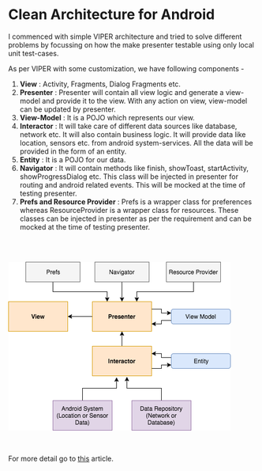 # Clean Architecture for Android

I commenced with simple VIPER architecture and tried to solve different problems by focussing on how the make presenter testable using only local unit test-cases.

As per VIPER with some customization, we have following components -
1. **View** : Activity, Fragments, Dialog Fragments etc.
2. **Presenter** : Presenter will contain all view logic and generate a view-model and provide it to the view. With any action on view, view-model can be updated by presenter.
3. **View-Model** : It is a POJO which represents our view.
4. **Interactor** : It will take care of different data sources like database, network etc. It will also contain business logic. It will provide data like location, sensors etc. from android system-services. All the data will be provided in the form of an entity.
5. **Entity** : It is a POJO for our data.
6. **Navigator** : It will contain methods like finish, showToast, startActivity, showProgressDialog etc. This class will be injected in presenter for routing and android related events. This will be mocked at the time of testing presenter.
7. **Prefs and Resource Provider** : Prefs is a wrapper class for preferences whereas ResourceProvider is a wrapper class for resources. These classes can be injected in presenter as per the requirement and can be mocked at the time of testing presenter.
<br />
<br />

![picture alt](images/Flow%20Diagram.png)

<br />

For more detail go to [this](https://medium.com/@chirag.jain5000/unit-testing-in-android-is-a-mess-80694ebbde07) article.

